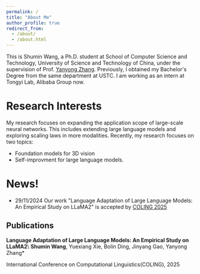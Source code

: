 ```yaml
---
permalink: /
title: "About Me"
author_profile: true
redirect_from: 
  - /about/
  - /about.html
---
```


This is Shumin Wang, a Ph.D. student at School of Computer Science and Technology, University of Science and Technology of China, under the supervision of Prof. [Yanyong Zhang](http://staff.ustc.edu.cn/~yanyongz/). Previously, I obtained my Bachelor's Degree from the same department at USTC. I am working as an intern at Tongyi Lab, Alibaba Group now.

Research Interests
======
My research focuses on expanding the application scope of large-scale neural networks. This includes extending large language models and exploring scaling laws in more modalities. Recently, my research focuses on two topics: 
- Foundation models for 3D vision
- Self-improvment for large language models.



News!
======
- 29/11/2024 Our work "Language Adaptation of Large Language Models: An Empirical Study on LLaMA2" is accepted by [COLING 2025](http://coling2025.org)

Publications
------
**Language Adaptation of Large Language Models: An Empirical Study on LLaMA2**\\
**Shumin Wang**, Yuexiang Xie, Bolin Ding, Jinyang Gao, Yanyong Zhang*

International Conference on Computational Linguistics(COLING), 2025
